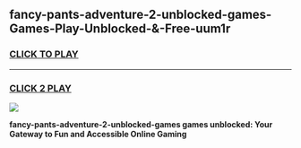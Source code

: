 
## fancy-pants-adventure-2-unblocked-games-Games-Play-Unblocked-&-Free-uum1r
<h3>
<a href="https://premium76.site?title=fancy-pants-adventure-2-unblocked-games&ref=24A">CLICK TO PLAY</a></h3>
<hr>

<h3>
<a href="https://premium76.site?title=fancy-pants-adventure-2-unblocked-games&ref=24A">CLICK 2 PLAY</a>
  
</h3>

<a href="https://premium76.site?title=fancy-pants-adventure-2-unblocked-games&ref=24A"><img src="https://clearcache.store/games.png"></a>


**fancy-pants-adventure-2-unblocked-games games unblocked: Your Gateway to Fun and Accessible Online Gaming**
